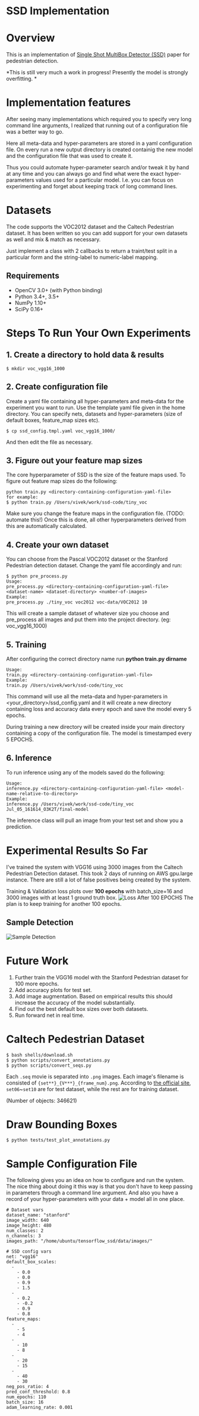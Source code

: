 SSD Implementation 
==============

# Overview

This is an implementation of [Single Shot MultiBox Detector (SSD)](https://arxiv.org/abs/1512.02325)
paper for pedestrian detection. 

*This is still very much a work in progress! Presently the model is strongly overfitting. *

# Implementation features
After seeing many implementations which required you to specify very long command line arguments, I realized that running out of a configuration file was a better way to go. 

Here all meta-data and hyper-parameters are stored in a yaml configuration file. On every run a new output directory is created containig the new model and the configuration file that was used to create it. 

Thus you could automate hyper-parameter search and/or tweak it by hand at any time and you can always go and find what were the exact hyper-parameters values used for a particular model. I.e. you can focus on experimenting and forget about keeping track of long command lines. 

# Datasets

The code supports the VOC2012 dataset and the Caltech Pedestrian dataset. It has been written so you can add  support for your own datasets as well and mix & match as necessary. 

Just implement a class with 2 callbacks to return a traint/test split in a particular form and the string-label to numeric-label mapping.

## Requirements

- OpenCV 3.0+ (with Python binding)
- Python 3.4+, 3.5+
- NumPy 1.10+
- SciPy 0.16+

# Steps To Run Your Own Experiments

## 1. Create a directory to hold data & results
```
$ mkdir voc_vgg16_1000
```


## 2. Create configuration file
Create a yaml file containing all hyper-parameters and meta-data for the experiment you want to run. Use the template yaml file given in the home directory. You can specify nets, datasets and hyper-parameters (size of default boxes, feature_map sizes etc).
```
$ cp ssd_config.tmpl.yaml voc_vgg16_1000/
```
And then edit the file as necessary. 

## 3. Figure out your feature map sizes
The core hyperparameter of SSD is the size of the feature maps used. To figure out feature map sizes do the following:
```
python train.py <directory-containing-configuration-yaml-file>
for example:
$ python train.py /Users/vivek/work/ssd-code/tiny_voc
```
Make sure you change the feature maps in the configuration file. (TODO: automate this!) 
Once this is done, all other hyperparameters derived from this are automatically calculated. 

## 4. Create your own dataset
You can choose from the Pascal VOC2012 dataset or the Stanford Pedestrian detection dataset. Change the yaml file accordingly and run:

```
$ python pre_process.py 
Usage:
pre_process.py <directory-containing-configuration-yaml-file> <dataset-name> <dataset-directory> <number-of-images>
Example:
pre_process.py ./tiny_voc voc2012 voc-data/VOC2012 10
```

This will create a sample dataset of whatever size you choose and pre_process all images and put them into the project directory. (eg: voc_vgg16_1000)

## 5. Training
After configuring the correct directory name run **python train.py dirname**
```
Usage:
train.py <directory-containing-configuration-yaml-file>
Example:
train.py /Users/vivek/work/ssd-code/tiny_voc
```
This command will use all the meta-data and hyper-parameters in <your_directory>/ssd_config.yaml and it will create a new directory containing loss and accuracy data every epoch and save the model every 5 epochs. 


During training a new directory will be created inside your main directory containing a copy of the configuration file. The model is timestamped every 5 EPOCHS. 

## 6. Inference
To run inference using any of the models saved do the following:
```
Usage:
inference.py <directory-containing-configuration-yaml-file> <model-name-relative-to-directory>
Example:
inference.py /Users/vivek/work/ssd-code/tiny_voc Jul_05_161614_O3K2T/final-model
```

The inference class will pull an image from your test set and show you a prediction. 


# Experimental Results So Far
I've trained the system with VGG16 using 3000 images from the Caltech Pedestrian Detection dataset. This took 2 days of running on AWS gpu.large instance. There are still a lot of false positives being created by the system. 

Training & Validation loss plots over **100 epochs** with batch_size=16 and 3000 images with at least 1 ground truth box.
![Loss After 100 EPOCHS](https://raw.githubusercontent.com/railsnoob/ssd_tensorflow/master/docs/ssd_loss.png)
The plan is to keep training for another 100 epochs.

## Sample Detection
![Sample Detection](https://raw.githubusercontent.com/railsnoob/ssd_tensorflow/master/docs/working-prediction.png)

# Future Work
1. Further train the VGG16 model with the Stanford Pedestrian dataset for 100 more epochs.
2. Add accuracy plots for test set.
2. Add image augmentation. Based on empirical results this should increase the accuracy of the model substantially.
3. Find out the best default box sizes over both datasets.
4. Run forward net in real time.


# Caltech Pedestrian Dataset

```
$ bash shells/download.sh
$ python scripts/convert_annotations.py
$ python scripts/convert_seqs.py
```

Each `.seq` movie is separated into `.png` images. Each image's filename is consisted of `{set**}_{V***}_{frame_num}.png`. According to [the official site](http://www.vision.caltech.edu/Image_Datasets/CaltechPedestrians/), `set06`~`set10` are for test dataset, while the rest are for training dataset.

(Number of objects: 346621)

# Draw Bounding Boxes

```
$ python tests/test_plot_annotations.py
```

# Sample Configuration File
The following gives you an idea on how to configure and run the system. The nice thing about doing it this way is that you don't have to keep passing in parameters through a command line argument. And also you have a record of your hyper-parameters with your data + model all in one place. 


```
# Dataset vars
dataset_name: "stanford"
image_width: 640
image_height: 480
num_classes: 2
n_channels: 3
images_path: "/home/ubuntu/tensorflow_ssd/data/images/"

# SSD config vars
net: "vgg16"
default_box_scales:
  -
    - 0.0
    - 0.0
    - 0.9
    - 1.5
  -
    - 0.2
    - -0.2
    - 0.9
    - 0.8
feature_maps:
  -
    - 5
    - 4
  -
    - 10
    - 8
  -
    - 20
    - 15
  -
    - 40
    - 30
neg_pos_ratio: 4
pred_conf_threshold: 0.8
num_epochs: 110
batch_size: 16
adam_learning_rate: 0.001
```
